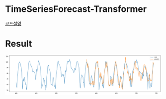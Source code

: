 # TimeSeriesForecast-Transformer

[코드설명](https://doheon.github.io/%EC%BD%94%EB%93%9C%EA%B5%AC%ED%98%84/time-series/ci-4.transformer-post/)



# Result

![image-20210803171824179](README.assets/image-20210803171824179.png)

